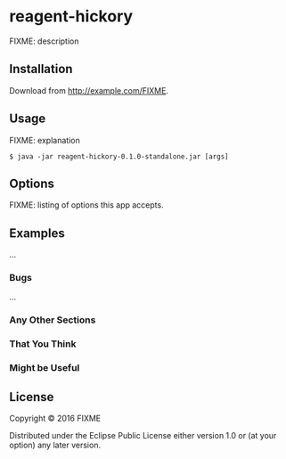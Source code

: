 # reagent-hickory

FIXME: description

## Installation

Download from http://example.com/FIXME.

## Usage

FIXME: explanation

    $ java -jar reagent-hickory-0.1.0-standalone.jar [args]

## Options

FIXME: listing of options this app accepts.

## Examples

...

### Bugs

...

### Any Other Sections
### That You Think
### Might be Useful

## License

Copyright © 2016 FIXME

Distributed under the Eclipse Public License either version 1.0 or (at
your option) any later version.
